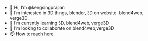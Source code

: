 - 👋 Hi, I’m @kengsingprapan
- 👀 I’m interested in 3D things, blender, 3D on website -blend4web, verge3D
- 🌱 I’m currently learning 3D, blend4web, verge3D
- 💞️ I’m looking to collaborate on blend4web,verge3D
- 📫 How to reach here.

<!---
kengsingprapan/kengsingprapan is a ✨ special ✨ repository because its `README.md` (this file) appears on your GitHub profile.
You can click the Preview link to take a look at your changes.
--->
